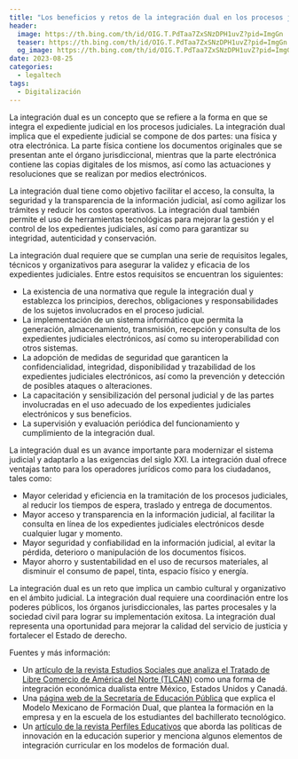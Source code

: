 ```yaml
---
title: "Los beneficios y retos de la integración dual en los procesos judiciales"
header:
  image: https://th.bing.com/th/id/OIG.T.PdTaa7ZxSNzDPH1uvZ?pid=ImgGn
  teaser: https://th.bing.com/th/id/OIG.T.PdTaa7ZxSNzDPH1uvZ?pid=ImgGn
  og_image: https://th.bing.com/th/id/OIG.T.PdTaa7ZxSNzDPH1uvZ?pid=ImgGn
date: 2023-08-25
categories:
  - legaltech
tags:
  - Digitalización
---
```

La integración dual es un concepto que se refiere a la forma en que se integra el expediente judicial en los procesos judiciales. La integración dual implica que el expediente judicial se compone de dos partes: una física y otra electrónica. La parte física contiene los documentos originales que se presentan ante el órgano jurisdiccional, mientras que la parte electrónica contiene las copias digitales de los mismos, así como las actuaciones y resoluciones que se realizan por medios electrónicos.

La integración dual tiene como objetivo facilitar el acceso, la consulta, la seguridad y la transparencia de la información judicial, así como agilizar los trámites y reducir los costos operativos. La integración dual también permite el uso de herramientas tecnológicas para mejorar la gestión y el control de los expedientes judiciales, así como para garantizar su integridad, autenticidad y conservación.

La integración dual requiere que se cumplan una serie de requisitos legales, técnicos y organizativos para asegurar la validez y eficacia de los expedientes judiciales. Entre estos requisitos se encuentran los siguientes:

- La existencia de una normativa que regule la integración dual y establezca los principios, derechos, obligaciones y responsabilidades de los sujetos involucrados en el proceso judicial.
- La implementación de un sistema informático que permita la generación, almacenamiento, transmisión, recepción y consulta de los expedientes judiciales electrónicos, así como su interoperabilidad con otros sistemas.
- La adopción de medidas de seguridad que garanticen la confidencialidad, integridad, disponibilidad y trazabilidad de los expedientes judiciales electrónicos, así como la prevención y detección de posibles ataques o alteraciones.
- La capacitación y sensibilización del personal judicial y de las partes involucradas en el uso adecuado de los expedientes judiciales electrónicos y sus beneficios.
- La supervisión y evaluación periódica del funcionamiento y cumplimiento de la integración dual.

La integración dual es un avance importante para modernizar el sistema judicial y adaptarlo a las exigencias del siglo XXI. La integración dual ofrece ventajas tanto para los operadores jurídicos como para los ciudadanos, tales como:

- Mayor celeridad y eficiencia en la tramitación de los procesos judiciales, al reducir los tiempos de espera, traslado y entrega de documentos.
- Mayor acceso y transparencia en la información judicial, al facilitar la consulta en línea de los expedientes judiciales electrónicos desde cualquier lugar y momento.
- Mayor seguridad y confiabilidad en la información judicial, al evitar la pérdida, deterioro o manipulación de los documentos físicos.
- Mayor ahorro y sustentabilidad en el uso de recursos materiales, al disminuir el consumo de papel, tinta, espacio físico y energía.

La integración dual es un reto que implica un cambio cultural y organizativo en el ámbito judicial. La integración dual requiere una coordinación entre los poderes públicos, los órganos jurisdiccionales, las partes procesales y la sociedad civil para lograr su implementación exitosa. La integración dual representa una oportunidad para mejorar la calidad del servicio de justicia y fortalecer el Estado de derecho.

Fuentes y más información:

- Un [artículo de la revista Estudios Sociales que analiza el Tratado de Libre Comercio de América del Norte (TLCAN)](https://www.scielo.org.mx/scielo.php?script=sci_arttext&pid=S0188-45572011000100004) como una forma de integración económica dualista entre México, Estados Unidos y Canadá.
- Una [página web de la Secretaría de Educación Pública](https://www.gob.mx/sep/acciones-y-programas/modelo-mexicano-de-formacion-dual) que explica el Modelo Mexicano de Formación Dual, que plantea la formación en la empresa y en la escuela de los estudiantes del bachillerato tecnológico.
- Un [artículo de la revista Perfiles Educativos](https://www.scielo.org.mx/scielo.php?script=sci_arttext&pid=S0185-26982020000300160) que aborda las políticas de innovación en la educación superior y menciona algunos elementos de integración curricular en los modelos de formación dual.